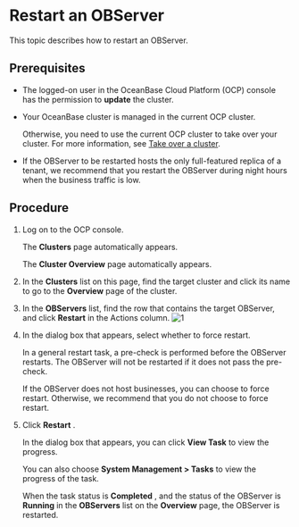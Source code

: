 Restart an OBServer
========================================

This topic describes how to restart an OBServer.

Prerequisites
----------------------------------

* The logged-on user in the OceanBase Cloud Platform (OCP) console has the permission to **update** the cluster.



* Your OceanBase cluster is managed in the current OCP cluster.

  Otherwise, you need to use the current OCP cluster to take over your cluster. For more information, see [Take over a cluster](../100.takeover-cluster.md).


* If the OBServer to be restarted hosts the only full-featured replica of a tenant, we recommend that you restart the OBServer during night hours when the business traffic is low.






Procedure
------------------------------

1. Log on to the OCP console.

   The **Clusters** page automatically appears.

   The **Cluster Overview** page automatically appears.


2. In the **Clusters** list on this page, find the target cluster and click its name to go to the **Overview** page of the cluster.



3. In the **OBServers** list, find the row that contains the target OBServer, and click **Restart** in the Actions column. ![1](https://help-static-aliyun-doc.aliyuncs.com/assets/img/en-US/5004306461/p399396.png)



4. In the dialog box that appears, select whether to force restart.

   In a general restart task, a pre-check is performed before the OBServer restarts. The OBServer will not be restarted if it does not pass the pre-check.

   If the OBServer does not host businesses, you can choose to force restart. Otherwise, we recommend that you do not choose to force restart.


5. Click **Restart** .

   In the dialog box that appears, you can click **View Task** to view the progress.

   You can also choose **System Management \> Tasks** to view the progress of the task.

   When the task status is **Completed** , and the status of the OBServer is **Running** in the **OBServers** list on the **Overview** page, the OBServer is restarted.
